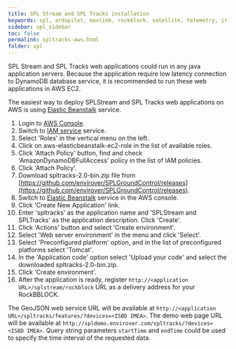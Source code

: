 ```yaml
---
title: SPL Stream and SPL Tracks installation
keywords: spl, ardupilot, mavlink, rockblock, satellite, telemetry, iridium, geojson
sidebar: spl_sidebar
toc: false
permalink: spltracks-aws.html
folder: spl
---
```


SPL Stream and SPL Tracks web applications could run in any java application servers. Because the application require low latency connection to DynamoDB database service, it is recommended to run these web applications in AWS EC2. 

The easiest way to deploy SPLStream and SPL Tracks web applications on AWS is using [Elastic Beanstalk](https://aws.amazon.com/elasticbeanstalk) service. 

1. Login to [AWS Console](https://console.aws.amazon.com/console/home).
2. Switch to [IAM service](https://console.aws.amazon.com/iam/home) service.
3. Select 'Roles' in the vertical menu on the left.
4. Click on aws-elasticbeanstalk-ec2-role in the list of available roles.
5. Click 'Attach Policy' button, find and check 'AmazonDynamoDBFullAccess' policy in the list of IAM policies.
6. Click 'Attach Policy'.
7. Download spltracks-2.0-bin.zip file from [https://github.com/envirover/SPLGroundControl/releases](https://github.com/envirover/SPLGroundControl/releases).
8. Switch to [Elastic Beanstalk](https://console.aws.amazon.com/elasticbeanstalk/home) service in the AWS console.
9. Click 'Create New Application' link.
10. Enter 'spltracks' as the application name and 'SPLStream and SPLTracks' as the application description. Click 'Create'.
11. Click 'Actions' button and select 'Create environment'.
12. Select 'Web server environment' in the menu and click 'Select'.
13. Select 'Preconfigured platform' option, and in the list of preconfigured platforms select 'Tomcat'.
14. In the 'Application code' option select 'Upload your code' and select the downloaded spltracks-2.0-bin.zip.
15. Click 'Create environment'.
16. After the application is ready, register ```http://<application URL>/splstream/rockblock``` URL as a delivery address for your RockBBLOCK. 

The GeoJSON web service URL will be available at ``http://<application URL>/spltracks/features/?devices=<ISBD IMEA>``. The demo web page URL will be available at ``http://spldemo.envirover.com/spltracks/?devices=<ISBD IMEA>``. Query string parameters ``startTime`` and ``endTime`` could be used to specify the time interval of the requested data.